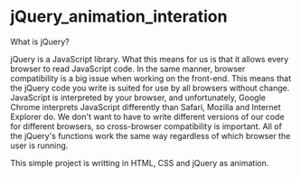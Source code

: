 # jQuery_animation_interation

What is jQuery?

jQuery is a JavaScript library. What this means for us is that it allows every browser to read JavaScript code. In the same manner, browser compatibility is a big issue when working on the front-end. This means that the jQuery code you write is suited for use by all browsers without change. JavaScript is interpreted by your browser, and unfortunately, Google Chrome interprets JavaScript differently than Safari, Mozilla and Internet Explorer do.  We don't want to have to write different versions of our code for different browsers, so cross-browser compatibility is important. All of the jQuery's functions work the same way regardless of which browser the user is running.
 
This simple project is writting in HTML, CSS and jQuery as animation.
